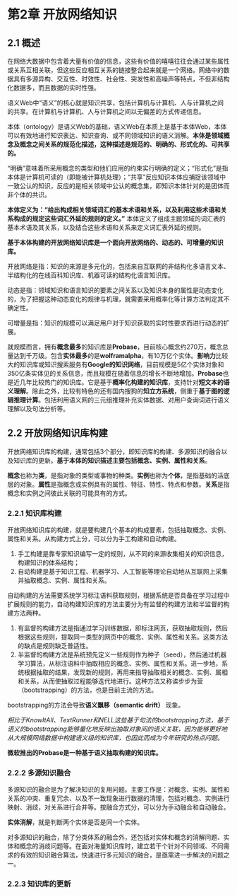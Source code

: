 # 第2章 开放网络知识

## 2.1 概述

在网络大数据中包含着大量有价值的信息，这些有价值的嘻嘻往往会通过某些属性或关系互相关联，但这些反应相互关系的链接整合起来就是一个网络。网络中的数据具有多源异构、交互性、时效性、社会性、突发性和高噪声等特点，不但非结构化数据多，而且数据的实时性强。

语义Web中“语义”的核心就是知识共享，包括计算机与计算机、人与计算机之间的共享。在计算机与计算机、人与计算机之间以无偏差的方式传递信息。

本体（ontology）是语义Web的基础，语义Web在本质上是基于本体Web，本体可以有效地进行知识表达、知识查询、或不同领域知识的语义消解。**本体是领域概念及概念之间关系的规范化描述，这种描述是规范的、明确的、形式化的、可共享的。**

“明确”意味着所采用概念的类型和他们应用的约束实行明确的定义；“形式化”是指本体是计算机可读的（即能被计算机处理）；“共享”反应知识本体应捕捉该领域中一致公认的知识，反应的是相关领域中公认的概念集，即知识本体针对的是团体而非个体的共识。

**本体定义为：“给出构成相关领域词汇的基本术语和关系，以及利用这些术语和关系构成的规定这些词汇外延的规则的定义。”** 本体定义了组成主题领域的词汇表的基本术语及其关系，以及结合这些术语和关系来定义词汇表外延的规则。

**基于本体构建的开放网络知识库是一个面向开放网络的、动态的、可增量的知识库。**

开放网络是指：知识的来源是多元化的，包括来自互联网的非结构化多语言文本、半结构化的在线百科知识库、机器可读的结构化语言知识库。

动态是指：领域知识和语言知识的要素之间关系以及知识本身的属性是动态变化的，为了把握这种动态变化的规律与机理，就需要采用概率化等计算方法判定其不确定性。

可增量是指：知识的规模可以满足用户对于知识获取的实时性要求而进行动态的扩展。

就规模而言，拥有**概念最多**的知识库是**Probase**，目前核心概念约270万，概念总量达到千万级。包含**实体最多**的是**wolframalpha**，有10万亿个实体。**影响力**比较大的知识库或知识搜索服务有**Google的知识网络**，目前规模是5亿个实体对象和350亿条实体见的关系信息，而且规模在随着信息的增长不断地增加。**Probase**也是近几年比较热门的知识库。它是基于**概率化构建的知识库**，支持针对**短文本的语义理解**。除此之外，比较有特色的还有国内搜狗的**知立方系统**，侧重于**基于图的逻辑推理计算**。包括利用语义网的三元组推理补充实体数据、对用户查询词进行语义理解以及句法分析等。

## 2.2 开放网络知识库构建

开放网络知识库的构建，通常包括3个部分，即知识库的构建、多源知识的融合以及知识库的更新。**基于本体的知识描述主要包括概念、实例、属性和关系**。

**概念**也称为**类**，是指对象的类型或事物的种类。**实例**也称为**个体**，是指基础的活底层的对象。**属性**是指概念或实例具有的属性、特征、特性、特点和参数。**关系**是指概念和实例之间彼此关联的可能具有的方式。

### 2.2.1 知识库构建

开放网络知识库的构建，就是要构建几个基本的构成要素，包括抽取概念、实例、属性和关系。从构建方式上分，可以分为手工构建和自动构建。

1. 手工构建是靠专家知识编写一定的规则，从不同的来源收集相关的知识信息，构建知识的体系结构；
2. 自动构建是基于知识工程、机器学习、人工智能等理论自动地从互联网上采集并抽取概念、实例、属性和关系。

自动构建的方法需要系统学习标注语料获取规则，根据系统是否具备在学习过程中扩展规则的能力，自动构建知识库的方法主要分为有监督的构建方法和半监督的构建方法两种。

1. 有监督的构建方法是指通过学习训练数据，即标注网页，获取抽取规则，然后根据这些规则，提取同一类型的网页中的概念、实例、属性和关系。这类方法的缺点是规则缺乏普适性。
2. 半监督的构建方法是系统预先定义一些规则作为种子（seed），然后通过机器学习算法，从标注语料中抽取相应的概念、实例、属性和关系。进一步地，系统根据抽取的结果，发现新的规则，再用来指导抽取相关的概念、实例、属相和关系，从而使抽取过程能够迭代地进行。这种方法又称诶步步为营（bootstrapping）的方法，也是目前主流的方法。

bootstrapping的方法会导致**语义飘移（semantic drift）** 现象。

*相比于KnowItAll、TextRunner和NELL这些基于句法的bootstrapping方法，基于语义的bootstrapping能够量化地反映出抽取对象间的语义关联，因为能够更好地从大规模网络数据中构建语义级的知识库，也因此而成为今年研究的热点问题。*

**微软推出的Probase是一种基于语义抽取构建的知识库。**

### 2.2.2 多源知识融合

多源知识的融合是为了解决知识的复用问题。主要工作是：对概念、实例、属性和关系的冲突、重复冗余、以及不一致现象进行数据的清理，包括对概念、实例进行映射、消歧，对关系进行合并等。按融合方式分，可以分为手动融合和自动融合。

**实体消解**，就是判断两个实体是否是同一个实体。

对多源知识的融合，除了分类体系的融合外，还包括对实体和概念的消解问题、实体和概念的消歧问题等。在面对海量知识库时，建立若干个针对不同领域、不同需求的有效的知识融合算法，快速进行多元知识的融合，是亟需进一步解决的问题之一。

### 2.2.3 知识库的更新
